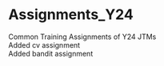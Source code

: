 # Assignments_Y24
Common Training Assignments of Y24 JTMs<br>
Added cv assignment <br>
Added bandit assignment<br>


